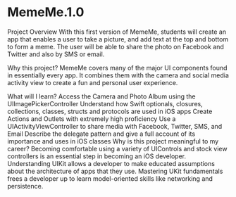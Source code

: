 # MemeMe.1.0

Project Overview
With this first version of MemeMe, students will create an app that enables a user to take a picture, and add text at the top and bottom to form a meme. The user will be able to share the photo on Facebook and Twitter and also by SMS or email.

Why this project?
MemeMe covers many of the major UI components found in essentially every app. It combines them with the camera and social media activity view to create a fun and personal user experience.

What will I learn?
Access the Camera and Photo Album using the UIImagePickerController
Understand how Swift optionals, closures, collections, classes, structs and protocols are used in iOS apps
Create Actions and Outlets with extremely high proficiency
Use a UIActivityViewController to share media with Facebook, Twitter, SMS, and Email
Describe the delegate pattern and give a full account of its importance and uses in iOS classes
Why is this project meaningful to my career?
Becoming comfortable using a variety of UIControls and stock view controllers is an essential step in becoming an iOS developer.
Understanding UIKit allows a developer to make educated assumptions about the architecture of apps that they use.
Mastering UKit fundamentals frees a developer up to learn model-oriented skills like networking and persistence.
